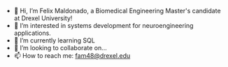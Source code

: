 - 👋 Hi, I’m Felix Maldonado, a Biomedical Engineering Master's candidate at Drexel University!
- 👀 I’m interested in systems development for neuroengineering applications.
- 🌱 I’m currently learning SQL
- 💞️ I’m looking to collaborate on...
- 📫 How to reach me: fam48@drexel.edu

<!---
felixmaldonadoos/felixmaldonadoos is a ✨ special ✨ repository because its `README.md` (this file) appears on your GitHub profile.
You can click the Preview link to take a look at your changes.
--->
